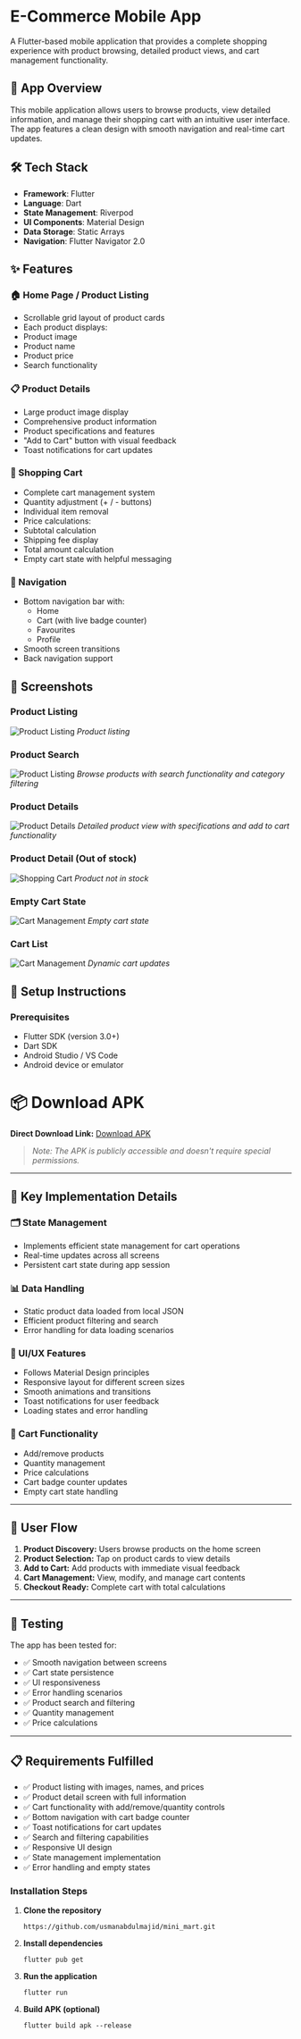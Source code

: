 # E-Commerce Mobile App

A Flutter-based mobile application that provides a complete shopping experience with product browsing, detailed product views, and cart management functionality.

## 📱 App Overview

This mobile application allows users to browse products, view detailed information, and manage their shopping cart with an intuitive user interface. The app features a clean design with smooth navigation and real-time cart updates.

## 🛠️ Tech Stack

- **Framework**: Flutter
- **Language**: Dart
- **State Management**: Riverpod
- **UI Components**: Material Design
- **Data Storage**: Static Arrays
- **Navigation**: Flutter Navigator 2.0

## ✨ Features

### 🏠 Home Page / Product Listing
- Scrollable grid layout of product cards
- Each product displays:
 - Product image
 - Product name
 - Product price
- Search functionality


### 📋 Product Details
- Large product image display
- Comprehensive product information
- Product specifications and features
- "Add to Cart" button with visual feedback
- Toast notifications for cart updates

### 🛒 Shopping Cart
- Complete cart management system
- Quantity adjustment (+ / - buttons)
- Individual item removal
- Price calculations:
 - Subtotal calculation
 - Shipping fee display
 - Total amount calculation
- Empty cart state with helpful messaging


### 🧭 Navigation
- Bottom navigation bar with:
  - Home
  - Cart (with live badge counter)
  - Favourites
  - Profile
- Smooth screen transitions
- Back navigation support

## 📸 Screenshots

### Product Listing
![Product Listing](./screenshots/products.png)
*Product listing*

### Product Search
![Product Listing](./screenshots/product_search.png)
*Browse products with search functionality and category filtering*

### Product Details
![Product Details](./screenshots/product_detail_added_to_cart.png)
*Detailed product view with specifications and add to cart functionality*

### Product Detail (Out of stock)
![Shopping Cart](./screenshots/product_out_of_stock.png)
*Product not in stock*

### Empty Cart State
![Cart Management](./screenshots/empty_cart.png)
*Empty cart state*

### Cart List
![Cart Management](./screenshots/cart_items.png)
*Dynamic cart updates*

## 🚀 Setup Instructions

### Prerequisites
- Flutter SDK (version 3.0+)
- Dart SDK
- Android Studio / VS Code
- Android device or emulator



# 📦 Download APK

**Direct Download Link:** [Download APK](https://drive.google.com/file/d/1R7sXdqevjTXxnPSofnvLyjZIoIMbfvgg/view?usp=drive_link)  
> _Note: The APK is publicly accessible and doesn't require special permissions._

---

## 🔧 Key Implementation Details

### 🗂️ State Management
- Implements efficient state management for cart operations  
- Real-time updates across all screens  
- Persistent cart state during app session  

### 📊 Data Handling
- Static product data loaded from local JSON  
- Efficient product filtering and search  
- Error handling for data loading scenarios  

### 🎨 UI/UX Features
- Follows Material Design principles  
- Responsive layout for different screen sizes  
- Smooth animations and transitions  
- Toast notifications for user feedback  
- Loading states and error handling  

### 🛒 Cart Functionality
- Add/remove products  
- Quantity management  
- Price calculations  
- Cart badge counter updates  
- Empty cart state handling  

---

## 🎯 User Flow

1. **Product Discovery:** Users browse products on the home screen  
2. **Product Selection:** Tap on product cards to view details  
3. **Add to Cart:** Add products with immediate visual feedback  
4. **Cart Management:** View, modify, and manage cart contents  
5. **Checkout Ready:** Complete cart with total calculations  

---

## 🧪 Testing

The app has been tested for:

- ✅ Smooth navigation between screens  
- ✅ Cart state persistence  
- ✅ UI responsiveness  
- ✅ Error handling scenarios  
- ✅ Product search and filtering  
- ✅ Quantity management  
- ✅ Price calculations  

---

## 📋 Requirements Fulfilled

- ✅ Product listing with images, names, and prices  
- ✅ Product detail screen with full information  
- ✅ Cart functionality with add/remove/quantity controls  
- ✅ Bottom navigation with cart badge counter  
- ✅ Toast notifications for cart updates  
- ✅ Search and filtering capabilities  
- ✅ Responsive UI design  
- ✅ State management implementation  
- ✅ Error handling and empty states  

### Installation Steps

1. **Clone the repository**

   
   `https://github.com/usmanabdulmajid/mini_mart.git`

2. **Install dependencies**

    `flutter pub get` 

3. **Run the application**

    `flutter run` 

4. **Build APK (optional)**

    `flutter build apk --release`


  
